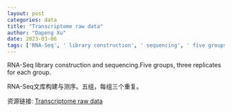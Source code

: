```yaml
---
layout: post
categories: data
title: "Transcriptome raw data"
author: "Dapeng Xu"
date: 2023-03-06
tags: ['RNA-Seq', ' library construction', ' sequencing', ' five groups', ' three replicates']
---
```


RNA-Seq library construction and sequencing.Five groups, three replicates for each group.

RNA-Seq文库构建与测序。五组，每组三个重复。

资源链接: [Transcriptome raw data](https://doi.org/10.57760/sciencedb.07633)
